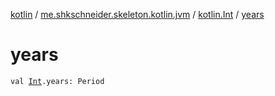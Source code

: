 [kotlin](../../index.md) / [me.shkschneider.skeleton.kotlin.jvm](../index.md) / [kotlin.Int](index.md) / [years](./years.md)

# years

`val `[`Int`](https://kotlinlang.org/api/latest/jvm/stdlib/kotlin/-int/index.html)`.years: Period`